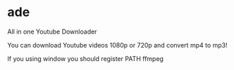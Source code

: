 # ade
All in one Youtube Downloader

You can download Youtube videos 1080p or 720p and convert mp4 to mp3!

If you using window you should register PATH ffmpeg